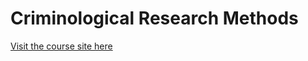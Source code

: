 # Criminological Research Methods

[Visit the course site here](https://clanfear.github.io/ioc_crm/_site/index.html)
 
